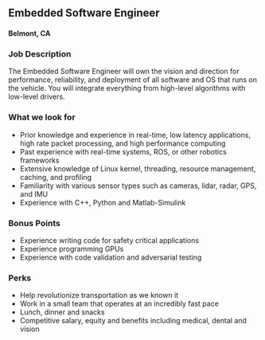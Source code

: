 ## Embedded Software Engineer 
#### Belmont, CA

### Job Description
The Embedded Software Engineer will own the vision and direction for performance, reliability, and deployment of all software and OS that runs on the vehicle. You will integrate everything from high-level algorithms with low-level drivers.

### What we look for
+ Prior knowledge and experience in real-time, low latency applications, high rate packet processing, and high performance computing
+ Past experience with real-time systems, ROS, or other robotics frameworks
+ Extensive knowledge of Linux kernel, threading, resource management, caching, and profiling
+ Familiarity with various sensor types such as cameras, lidar, radar, GPS, and IMU
+ Experience with C++, Python and Matlab-Simulink

### Bonus Points
+ Experience writing code for safety critical applications
+ Experience programming GPUs
+ Experience with code validation and adversarial testing

### Perks
+ Help revolutionize transportation as we known it
+ Work in a small team that operates at an incredibly fast pace
+ Lunch, dinner and snacks
+ Competitive salary, equity and benefits including medical, dental and vision

